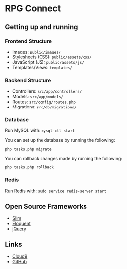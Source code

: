# RPG Connect

## Getting up and running

### Frontend Structure

- Images: `public/images/`
- Stylesheets (CSS): `public/assets/css/`
- JavaScript (JS): `public/assets/js/`
- Templates/Views: `templates/`

### Backend Structure

- Controllers: `src/app/controllers/`
- Models: `src/app/models/`
- Routes: `src/config/routes.php`
- Migrations: `src/db/migrations/`

### Database

Run MySQL with: `mysql-ctl start`

You can set up the database by running the following:

`php tasks.php migrate`

You can rollback changes made by running the following:

`php tasks.php rollback`

### Redis

Run Redis with: `sudo service redis-server start`

## Open Source Frameworks

- [Slim](http://www.slimframework.com/)
- [Eloquent](https://laravel.com/docs/5.2/eloquent)
- [jQuery](https://jquery.com/)

## Links

- [Cloud9](https://ide.c9.io/sstenhouse/team_bits_bytes)
- [GitHub](https://github.com/team-bits-and-bytes/rpg-connect)